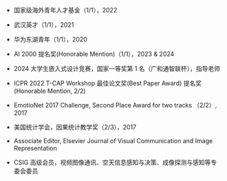 - 国家级海外青年人才基金（1/1），2022

- 武汉英才（1/1），2021

- 华为东湖青年（1/1），2020

- AI 2000 提名奖(Honorable Mention)（1/1），2023 & 2024

- 2024 大学生嵌入式设计竞赛，国家一等奖第 1 名（广和通智联杯），指导老师

- ICPR 2022 T-CAP Workshop 最佳论文奖(Best Paper Award) 提名奖(Honorable Mention, 2/2)

-  EmotioNet 2017 Challenge, Second Place Award for two tracks （2/2）, 2017

-  美国统计学会，因果统计教学奖（2/3），2017

-   Associate Editor, Elsevier Journal of Visual Communication and Image Representation

-  CSIG 高级会员，视频图像通讯、空天信息感知与决策、成像探测与感知等专委会委员
